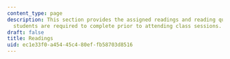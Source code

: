 ```yaml
---
content_type: page
description: This section provides the assigned readings and reading questions that
  students are required to complete prior to attending class sessions.
draft: false
title: Readings
uid: ec1e33f0-a454-45c4-80ef-fb58703d8516
---
```


